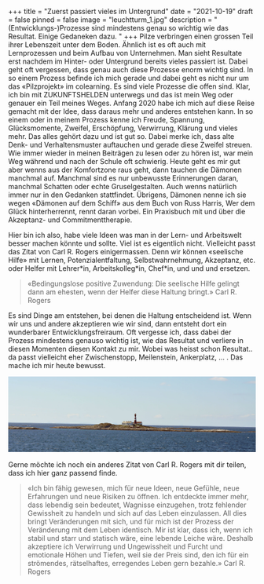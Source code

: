 +++
title = "Zuerst passiert vieles im Untergrund"
date = "2021-10-19"
draft = false
pinned = false
image = "leuchtturm_1.jpg"
description = "(Entwicklungs-)Prozesse sind mindestens genau so wichtig wie das Resultat. Einige Gedaneken dazu. "
+++
Pilze verbringen einen grossen Teil ihrer Lebenszeit unter dem Boden. Ähnlich ist es oft auch mit Lernprozessen und beim Aufbau von Unternehmen. Man sieht Resultate erst nachdem im Hinter- oder Untergrund bereits vieles passiert ist. Dabei geht oft vergessen, dass genau auch diese Prozesse enorm wichtig sind. In so einem Prozess befinde ich mich gerade und dabei geht es nicht nur um das «Pilzprojekt» im colearning. Es sind viele Prozesse die offen sind. Klar, ich bin mit ZUKUNFTSHELDEN unterwegs und das ist mein Weg oder genauer ein Teil meines Weges. Anfang 2020 habe ich mich auf diese Reise gemacht mit der Idee, dass daraus mehr und anderes entstehen kann. In so einem oder in meinem Prozess kenne ich Freude, Spannung, Glücksmomente, Zweifel, Erschöpfung, Verwirrung, Klärung und vieles mehr. Das alles gehört dazu und ist gut so. Dabei merke ich, dass alte Denk- und Verhaltensmuster auftauchen und gerade diese Zweifel streuen. Wie immer wieder in meinen Beiträgen zu lesen oder zu hören ist, war mein Weg während und nach der Schule oft schwierig. Heute geht es mir gut aber wenns aus der Komfortzone raus geht, dann tauchen die Dämonen manchmal auf. Manchmal sind es nur unbewusste Erinnerungen daran, manchmal Schatten oder echte Gruselgestalten. Auch wenns natürlich immer nur in den Gedanken stattfindet. Übrigens, Dämonen nenne ich sie wegen «Dämonen auf dem Schiff» aus dem Buch von Russ Harris, Wer dem Glück hinterherrennt, rennt daran vorbei. Ein Praxisbuch mit und über die Akzeptanz- und Commitmenttherapie. 

Hier bin ich also, habe viele Ideen was man in der Lern- und Arbeitswelt besser machen könnte und sollte. Viel ist es eigentlich nicht. Vielleicht passt das Zitat von Carl R. Rogers einigermassen. Denn wir können «seelische Hilfe» mit Lernen, Potenzialentfaltung, Selbstwahrnehmung, Akzeptanz, etc. oder Helfer mit Lehrer\*in, Arbeitskolleg\*in, Chef*in, und und und ersetzen. 

> «Bedingungslose positive Zuwendung: Die seelische Hilfe gelingt dann am ehesten, wenn der Helfer diese Haltung bringt.» Carl R. Rogers

Es sind Dinge am entstehen, bei denen die Haltung entscheidend ist. Wenn wir uns und andere akzeptieren wie wir sind, dann entsteht dort ein wunderbarer Entwicklungsfreiraum. Oft vergesse ich, dass dabei der Prozess mindestens genauso wichtig ist, wie das Resultat und verliere in diesen Momenten diesen Kontakt zu mir. Wobei was heisst schon Resultat.. da passt vielleicht eher Zwischenstopp, Meilenstein, Ankerplatz, ... . Das mache ich mir heute bewusst. 

![](leuchtturm.jpg)



Gerne möchte ich noch ein anderes Zitat von Carl R. Rogers mit dir teilen, dass ich hier ganz passend finde. 

> «Ich bin fähig gewesen, mich für neue Ideen, neue Gefühle, neue Erfahrungen und neue Risiken zu öffnen. Ich entdeckte immer mehr, dass lebendig sein bedeutet, Wagnisse einzugehen, trotz fehlender Gewissheit zu handeln und sich auf das Leben einzulassen. All dies bringt Veränderungen mit sich, und für mich ist der Prozess der Veränderung mit dem Leben identisch. Mir ist klar, dass ich, wenn ich stabil und starr und statisch wäre, eine lebende Leiche wäre. Deshalb akzeptiere ich Verwirrung und Ungewissheit und Furcht und emotionale Höhen und Tiefen, weil sie der Preis sind, den ich für ein strömendes, rätselhaftes, erregendes Leben gern bezahle.» Carl R. Rogers